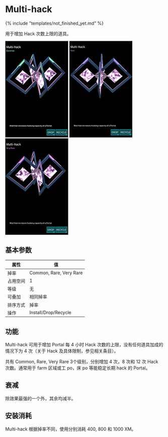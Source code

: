 # Multi-hack

{% include "templates/not_finished_yet.md" %}

用于增加 Hack 次数上限的道具。

[![Multi-hack](images/multi-hack_common.png)](images/multi-hack_common_large.png)
[![Multi-hack](images/multi-hack_rare.png)](images/multi-hack_rare_large.png)
[![Multi-hack](images/multi-hack_very_rare.png)](images/multi-hack_very_rare_large.png)

## 基本参数

| 属性 | 值 |
|-|-|
| 掉率 | Common, Rare, Very Rare |
| 占用空间 | 1 |
| 等级 | 无 |
| 可叠加 | 相同掉率 |
| 排序方式 | 掉率 |
| 操作 | Install/Drop/Recycle |

## 功能

Multi-hack 可用于增加 Portal 每 4 小时 Hack 次数的上限，没有任何道具加成的情况下为 4 次（关于 Hack 及具体限制，参见相关条目）。

共有 Common, Rare, Very Rare 3个级别，分别增加 4 次，8 次和 12 次 Hack 次数。通常用于 farm  区域或工 po，床 po 等能稳定长期 hack 的 Portal。

## 衰减

除效果最强的一个外，其余均减半。

## 安装消耗

Multi-hack 根据掉率不同，使用分别消耗 400, 800 和 1000 XM。
